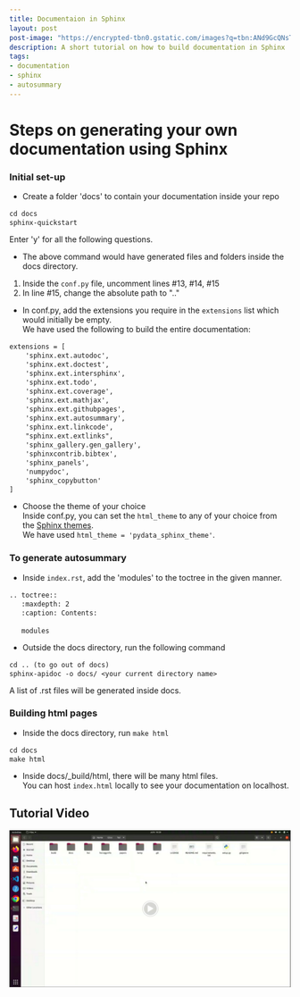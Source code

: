 ```yaml
---
title: Documentaion in Sphinx
layout: post
post-image: "https://encrypted-tbn0.gstatic.com/images?q=tbn:ANd9GcQNsTNfNOigQe2bk5Lw_UeXCuq9UdxEAL0zRg&usqp=CAU"
description: A short tutorial on how to build documentation in Sphinx
tags:
- documentation
- sphinx
- autosummary
---
```

# Steps on generating your own documentation using Sphinx
### Initial set-up
* Create a folder 'docs' to contain your documentation inside your repo
```
cd docs
sphinx-quickstart
```
Enter 'y' for all the following questions.

* The above command would have generated files and folders inside the docs directory. <br>
1. Inside the `conf.py` file, uncomment lines #13, #14, #15
2. In line #15, change the absolute path to ".."

* In conf.py, add the extensions you require in the `extensions` list which would initially be empty. <br>
We have used the following to build the entire documentation: <br>
```
extensions = [
    'sphinx.ext.autodoc',
    'sphinx.ext.doctest',
    'sphinx.ext.intersphinx',
    'sphinx.ext.todo',
    'sphinx.ext.coverage',
    'sphinx.ext.mathjax',
    'sphinx.ext.githubpages',
    'sphinx.ext.autosummary',
    'sphinx.ext.linkcode',
    "sphinx.ext.extlinks",
    'sphinx_gallery.gen_gallery',
    'sphinxcontrib.bibtex',
    'sphinx_panels',
    'numpydoc',
    'sphinx_copybutton'
]
```

* Choose the theme of your choice<br>
Inside conf.py, you can set the `html_theme` to any of your choice from the [Sphinx themes](https://sphinx-themes.org/). <br>
We have used `html_theme = 'pydata_sphinx_theme'`.

### To generate autosummary
* Inside `index.rst`, add the 'modules' to the toctree in the given manner.
```
.. toctree::
   :maxdepth: 2
   :caption: Contents:

   modules
```
* Outside the docs directory, run the following command
```
cd .. (to go out of docs)
sphinx-apidoc -o docs/ <your current directory name>
```
A list of .rst files will be generated inside docs.

### Building html pages
* Inside the docs directory, run `make html`
```
cd docs
make html
```
* Inside docs/_build/html, there will be many html files. <br>
You can host `index.html` locally to see your documentation on localhost.

## Tutorial Video
<!-- <figure class="video_container">
  <iframe src="https://drive.google.com/file/d/11kjhMHtKuwCT8kFiw5ttyjig2HDlOefd/view?usp=sharing" frameborder="0" allowfullscreen="true"> </iframe>
</figure>
<iframe width="420" height="315" src="https://drive.google.com/file/d/11kjhMHtKuwCT8kFiw5ttyjig2HDlOefd/view?usp=sharing" frameborder="0" allowfullscreen></iframe>
<iframe width="420" height="315" src="https://www.youtube.com/watch?v=EHCGAZBbB88&list=PL_z_8CaSLPWeM8BDJmIYDaoQ5zuwyxnfj" frameborder="0" allowfullscreen></iframe>  -->

[![Watch the video](../assets/images/docx.png)](https://drive.google.com/file/d/11kjhMHtKuwCT8kFiw5ttyjig2HDlOefd/view?usp=sharing)